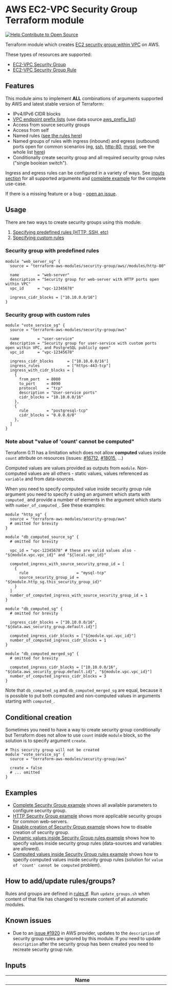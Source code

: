 # AWS EC2-VPC Security Group Terraform module

[![Help Contribute to Open Source](https://www.codetriage.com/terraform-aws-modules/terraform-aws-security-group/badges/users.svg)](https://www.codetriage.com/terraform-aws-modules/terraform-aws-security-group)

Terraform module which creates [EC2 security group within VPC](http://docs.aws.amazon.com/AmazonVPC/latest/UserGuide/VPC_SecurityGroups.html) on AWS.

These types of resources are supported:

* [EC2-VPC Security Group](https://www.terraform.io/docs/providers/aws/r/security_group.html)
* [EC2-VPC Security Group Rule](https://www.terraform.io/docs/providers/aws/r/security_group_rule.html)

## Features

This module aims to implement **ALL** combinations of arguments supported by AWS and latest stable version of Terraform:
* IPv4/IPv6 CIDR blocks
* [VPC endpoint prefix lists](http://docs.aws.amazon.com/AmazonVPC/latest/UserGuide/vpc-endpoints.html) (use data source [aws_prefix_list](https://www.terraform.io/docs/providers/aws/d/prefix_list.html))
* Access from source security groups
* Access from self
* Named rules ([see the rules here](https://github.com/terraform-aws-modules/terraform-aws-security-group/blob/master/rules.tf))
* Named groups of rules with ingress (inbound) and egress (outbound) ports open for common scenarios (eg, [ssh](https://github.com/terraform-aws-modules/terraform-aws-security-group/tree/master/modules/ssh), [http-80](https://github.com/terraform-aws-modules/terraform-aws-security-group/tree/master/modules/http-80), [mysql](https://github.com/terraform-aws-modules/terraform-aws-security-group/tree/master/modules/mysql), see the whole list [here](https://github.com/terraform-aws-modules/terraform-aws-security-group/blob/master/modules/README.md))
* Conditionally create security group and all required security group rules ("single boolean switch").

Ingress and egress rules can be configured in a variety of ways. See [inputs section](#inputs) for all supported arguments and [complete example](https://github.com/terraform-aws-modules/terraform-aws-security-group/tree/master/examples/complete) for the complete use-case.

If there is a missing feature or a bug - [open an issue](https://github.com/terraform-aws-modules/terraform-aws-security-group/issues/new).

## Usage

There are two ways to create security groups using this module:

1. [Specifying predefined rules (HTTP, SSH, etc)](https://github.com/terraform-aws-modules/terraform-aws-security-group#security-group-with-predefined-rules)
1. [Specifying custom rules](https://github.com/terraform-aws-modules/terraform-aws-security-group#security-group-with-custom-rules)

### Security group with predefined rules

```hcl
module "web_server_sg" {
  source = "terraform-aws-modules/security-group/aws//modules/http-80"

  name        = "web-server"
  description = "Security group for web-server with HTTP ports open within VPC"
  vpc_id      = "vpc-12345678"

  ingress_cidr_blocks = ["10.10.0.0/16"]
}
```

### Security group with custom rules

```hcl
module "vote_service_sg" {
  source = "terraform-aws-modules/security-group/aws"

  name        = "user-service"
  description = "Security group for user-service with custom ports open within VPC, and PostgreSQL publicly open"
  vpc_id      = "vpc-12345678"

  ingress_cidr_blocks      = ["10.10.0.0/16"]
  ingress_rules            = ["https-443-tcp"]
  ingress_with_cidr_blocks = [
    {
      from_port   = 8080
      to_port     = 8090
      protocol    = "tcp"
      description = "User-service ports"
      cidr_blocks = "10.10.0.0/16"
    },
    {
      rule        = "postgresql-tcp"
      cidr_blocks = "0.0.0.0/0"
    },
  ]
}
```

### Note about "value of 'count' cannot be computed"

Terraform 0.11 has a limitation which does not allow **computed** values inside `count` attribute on resources (issues: [#16712](https://github.com/hashicorp/terraform/issues/16712), [#18015](https://github.com/hashicorp/terraform/issues/18015), ...)

Computed values are values provided as outputs from `module`. Non-computed values are all others - static values, values referenced as `variable` and from data-sources.

When you need to specify computed value inside security group rule argument you need to specify it using an argument which starts with `computed_` and provide a number of elements in the argument which starts with `number_of_computed_`. See these examples:

```hcl
module "http_sg" {
  source = "terraform-aws-modules/security-group/aws"
  # omitted for brevity
}

module "db_computed_source_sg" {
  # omitted for brevity

  vpc_id = "vpc-12345678" # these are valid values also - "${module.vpc.vpc_id}" and "${local.vpc_id}"

  computed_ingress_with_source_security_group_id = [
    {
      rule                     = "mysql-tcp"
      source_security_group_id = "${module.http_sg.this_security_group_id}"
    }
  ]
  number_of_computed_ingress_with_source_security_group_id = 1
}

module "db_computed_sg" {
  # omitted for brevity

  ingress_cidr_blocks = ["10.10.0.0/16", "${data.aws_security_group.default.id}"]

  computed_ingress_cidr_blocks = ["${module.vpc.vpc_id}"]
  number_of_computed_ingress_cidr_blocks = 1
}

module "db_computed_merged_sg" {
  # omitted for brevity

  computed_ingress_cidr_blocks = ["10.10.0.0/16", "${data.aws_security_group.default.id}", "${module.vpc.vpc_id}"]
  number_of_computed_ingress_cidr_blocks = 3
}
```

Note that `db_computed_sg` and `db_computed_merged_sg` are equal, because it is possible to put both computed and non-computed values in arguments starting with `computed_`.

## Conditional creation

Sometimes you need to have a way to create security group conditionally but Terraform does not allow to use `count` inside `module` block, so the solution is to specify argument `create`.

```hcl
# This security group will not be created
module "vote_service_sg" {
  source = "terraform-aws-modules/security-group/aws"

  create = false
  # ... omitted
}
```

## Examples

* [Complete Security Group example](https://github.com/terraform-aws-modules/terraform-aws-security-group/tree/master/examples/complete) shows all available parameters to configure security group.
* [HTTP Security Group example](https://github.com/terraform-aws-modules/terraform-aws-security-group/tree/master/examples/http) shows more applicable security groups for common web-servers.
* [Disable creation of Security Group example](https://github.com/terraform-aws-modules/terraform-aws-security-group/tree/master/examples/disabled) shows how to disable creation of security group.
* [Dynamic values inside Security Group rules example](https://github.com/terraform-aws-modules/terraform-aws-security-group/tree/master/examples/dynamic) shows how to specify values inside security group rules (data-sources and variables are allowed).
* [Computed values inside Security Group rules example](https://github.com/terraform-aws-modules/terraform-aws-security-group/tree/master/examples/computed) shows how to specify computed values inside security group rules (solution for `value of 'count' cannot be computed` problem).

## How to add/update rules/groups?

Rules and groups are defined in [rules.tf](https://github.com/terraform-aws-modules/terraform-aws-security-group/blob/master/rules.tf). Run `update_groups.sh` when content of that file has changed to recreate content of all automatic modules.

## Known issues

* Due to an [issue #1920](https://github.com/terraform-providers/terraform-provider-aws/issues/1920) in AWS provider, updates to the `description` of security group rules are ignored by this module. If you need to update `description` after the security group has been created you need to recreate security group rule.

<!-- BEGINNING OF PRE-COMMIT-TERRAFORM DOCS HOOK -->
## Inputs

| Name | Description | Type | Default | Required |
|------|-------------|:----:|:-----:|:-----:|
| auto\_groups | Map of groups of security group rules to use to generate modules (see update_groups.sh) | map | `{ "carbon-relay-ng": [ { "egress_rules": [ "all-all" ], "ingress_rules": [ "carbon-line-in-tcp", "carbon-line-in-udp", "carbon-pickle-tcp", "carbon-pickle-udp", "carbon-gui-udp" ], "ingress_with_self": [ "all-all" ] } ], "cassandra": [ { "egress_rules": [ "all-all" ], "ingress_rules": [ "cassandra-clients-tcp", "cassandra-thrift-clients-tcp", "cassandra-jmx-tcp" ], "ingress_with_self": [ "all-all" ] } ], "consul": [ { "egress_rules": [ "all-all" ], "ingress_rules": [ "consul-tcp", "consul-cli-rpc-tcp", "consul-webui-tcp", "consul-dns-tcp", "consul-dns-udp", "consul-serf-lan-tcp", "consul-serf-lan-udp", "consul-serf-wan-tcp", "consul-serf-wan-udp" ], "ingress_with_self": [ "all-all" ] } ], "docker-swarm": [ { "egress_rules": [ "all-all" ], "ingress_rules": [ "docker-swarm-mngmt-tcp", "docker-swarm-node-tcp", "docker-swarm-node-udp", "docker-swarm-overlay-udp" ], "ingress_with_self": [ "all-all" ] } ], "elasticsearch": [ { "egress_rules": [ "all-all" ], "ingress_rules": [ "elasticsearch-rest-tcp", "elasticsearch-java-tcp" ], "ingress_with_self": [ "all-all" ] } ], "http-80": [ { "egress_rules": [ "all-all" ], "ingress_rules": [ "http-80-tcp" ], "ingress_with_self": [ "all-all" ] } ], "http-8080": [ { "egress_rules": [ "all-all" ], "ingress_rules": [ "http-8080-tcp" ], "ingress_with_self": [ "all-all" ] } ], "https-443": [ { "egress_rules": [ "all-all" ], "ingress_rules": [ "https-443-tcp" ], "ingress_with_self": [ "all-all" ] } ], "https-8443": [ { "egress_rules": [ "all-all" ], "ingress_rules": [ "https-8443-tcp" ], "ingress_with_self": [ "all-all" ] } ], "ipsec-4500": [ { "egress_rules": [ "all-all" ], "ingress_rules": [ "ipsec-4500-udp" ], "ingress_with_self": [ "all-all" ] } ], "ipsec-500": [ { "egress_rules": [ "all-all" ], "ingress_rules": [ "ipsec-500-udp" ], "ingress_with_self": [ "all-all" ] } ], "kafka": [ { "egress_rules": [ "all-all" ], "ingress_rules": [ "kafka-broker-tcp" ], "ingress_with_self": [ "all-all" ] } ], "ldaps": [ { "egress_rules": [ "all-all" ], "ingress_rules": [ "ldaps-tcp" ], "ingress_with_self": [ "all-all" ] } ], "memcached": [ { "egress_rules": [ "all-all" ], "ingress_rules": [ "memcached-tcp" ], "ingress_with_self": [ "all-all" ] } ], "mongodb": [ { "egress_rules": [ "all-all" ], "ingress_rules": [ "mongodb-tcp" ], "ingress_with_self": [ "all-all" ] } ], "mssql": [ { "egress_rules": [ "all-all" ], "ingress_rules": [ "mssql-tcp", "mssql-udp", "mssql-analytics-tcp", "mssql-broker-tcp" ], "ingress_with_self": [ "all-all" ] } ], "mysql": [ { "egress_rules": [ "all-all" ], "ingress_rules": [ "mysql-tcp" ], "ingress_with_self": [ "all-all" ] } ], "nfs": [ { "egress_rules": [ "all-all" ], "ingress_rules": [ "nfs-tcp" ], "ingress_with_self": [ "all-all" ] } ], "nomad": [ { "egress_rules": [ "all-all" ], "ingress_rules": [ "nomad-http-tcp", "nomad-rpc-tcp", "nomad-serf-tcp", "nomad-serf-udp" ], "ingress_with_self": [ "all-all" ] } ], "ntp": [ { "egress_rules": [ "all-all" ], "ingress_rules": [ "ntp-udp" ], "ingress_with_self": [ "all-all" ] } ], "openvpn": [ { "egress_rules": [ "all-all" ], "ingress_rules": [ "openvpn-udp", "openvpn-tcp", "openvpn-https-tcp" ], "ingress_with_self": [ "all-all" ] } ], "oracle-db": [ { "egress_rules": [ "all-all" ], "ingress_rules": [ "oracle-db-tcp" ], "ingress_with_self": [ "all-all" ] } ], "postgresql": [ { "egress_rules": [ "all-all" ], "ingress_rules": [ "postgresql-tcp" ], "ingress_with_self": [ "all-all" ] } ], "rdp": [ { "egress_rules": [ "all-all" ], "ingress_rules": [ "rdp-tcp", "rdp-udp" ], "ingress_with_self": [ "all-all" ] } ], "redis": [ { "egress_rules": [ "all-all" ], "ingress_rules": [ "redis-tcp" ], "ingress_with_self": [ "all-all" ] } ], "redshift": [ { "egress_rules": [ "all-all" ], "ingress_rules": [ "redshift-tcp" ], "ingress_with_self": [ "all-all" ] } ], "splunk": [ { "egress_rules": [ "all-all" ], "ingress_rules": [ "splunk-indexer-tcp", "splunk-clients-tcp", "splunk-splunkd-tcp", "splunk-hec-tcp" ], "ingress_with_self": [ "all-all" ] } ], "squid": [ { "egress_rules": [ "all-all" ], "ingress_rules": [ "squid-proxy-tcp" ], "ingress_with_self": [ "all-all" ] } ], "ssh": [ { "egress_rules": [ "all-all" ], "ingress_rules": [ "ssh-tcp" ], "ingress_with_self": [ "all-all" ] } ], "storm": [ { "egress_rules": [ "all-all" ], "ingress_rules": [ "storm-nimbus-tcp", "storm-ui-tcp", "storm-supervisor-tcp" ], "ingress_with_self": [ "all-all" ] } ], "web": [ { "egress_rules": [ "all-all" ], "ingress_rules": [ "http-80-tcp", "http-8080-tcp", "https-443-tcp", "web-jmx-tcp" ], "ingress_with_self": [ "all-all" ] } ], "winrm": [ { "egress_rules": [ "all-all" ], "ingress_rules": [ "winrm-http-tcp", "winrm-https-tcp" ], "ingress_with_self": [ "all-all" ] } ], "zipkin": [ { "egress_rules": [ "all-all" ], "ingress_rules": [ "zipkin-admin-tcp", "zipkin-admin-query-tcp", "zipkin-admin-web-tcp", "zipkin-query-tcp", "zipkin-web-tcp" ], "ingress_with_self": [ "all-all" ] } ], "zookeeper": [ { "egress_rules": [ "all-all" ], "ingress_rules": [ "zookeeper-2181-tcp", "zookeeper-2888-tcp", "zookeeper-3888-tcp", "zookeeper-jmx-tcp" ], "ingress_with_self": [ "all-all" ] } ] }` | no |
| computed\_egress\_rules | List of computed egress rules to create by name | list | `[]` | no |
| computed\_egress\_with\_cidr\_blocks | List of computed egress rules to create where 'cidr_blocks' is used | list | `[]` | no |
| computed\_egress\_with\_ipv6\_cidr\_blocks | List of computed egress rules to create where 'ipv6_cidr_blocks' is used | list | `[]` | no |
| computed\_egress\_with\_self | List of computed egress rules to create where 'self' is defined | list | `[]` | no |
| computed\_egress\_with\_source\_security\_group\_id | List of computed egress rules to create where 'source_security_group_id' is used | list | `[]` | no |
| computed\_ingress\_rules | List of computed ingress rules to create by name | list | `[]` | no |
| computed\_ingress\_with\_cidr\_blocks | List of computed ingress rules to create where 'cidr_blocks' is used | list | `[]` | no |
| computed\_ingress\_with\_ipv6\_cidr\_blocks | List of computed ingress rules to create where 'ipv6_cidr_blocks' is used | list | `[]` | no |
| computed\_ingress\_with\_self | List of computed ingress rules to create where 'self' is defined | list | `[]` | no |
| computed\_ingress\_with\_source\_security\_group\_id | List of computed ingress rules to create where 'source_security_group_id' is used | list | `[]` | no |
| create | Whether to create security group and all rules | string | `"true"` | no |
| description | Description of security group | string | `"Security Group managed by Terraform"` | no |
| egress\_cidr\_blocks | List of IPv4 CIDR ranges to use on all egress rules | list | `[ "0.0.0.0/0" ]` | no |
| egress\_ipv6\_cidr\_blocks | List of IPv6 CIDR ranges to use on all egress rules | list | `[ "::/0" ]` | no |
| egress\_prefix\_list\_ids | List of prefix list IDs (for allowing access to VPC endpoints) to use on all egress rules | list | `[]` | no |
| egress\_rules | List of egress rules to create by name | list | `[]` | no |
| egress\_with\_cidr\_blocks | List of egress rules to create where 'cidr_blocks' is used | list | `[]` | no |
| egress\_with\_ipv6\_cidr\_blocks | List of egress rules to create where 'ipv6_cidr_blocks' is used | list | `[]` | no |
| egress\_with\_self | List of egress rules to create where 'self' is defined | list | `[]` | no |
| egress\_with\_source\_security\_group\_id | List of egress rules to create where 'source_security_group_id' is used | list | `[]` | no |
| ingress\_cidr\_blocks | List of IPv4 CIDR ranges to use on all ingress rules | list | `[]` | no |
| ingress\_ipv6\_cidr\_blocks | List of IPv6 CIDR ranges to use on all ingress rules | list | `[]` | no |
| ingress\_prefix\_list\_ids | List of prefix list IDs (for allowing access to VPC endpoints) to use on all ingress rules | list | `[]` | no |
| ingress\_rules | List of ingress rules to create by name | list | `[]` | no |
| ingress\_with\_cidr\_blocks | List of ingress rules to create where 'cidr_blocks' is used | list | `[]` | no |
| ingress\_with\_ipv6\_cidr\_blocks | List of ingress rules to create where 'ipv6_cidr_blocks' is used | list | `[]` | no |
| ingress\_with\_self | List of ingress rules to create where 'self' is defined | list | `[]` | no |
| ingress\_with\_source\_security\_group\_id | List of ingress rules to create where 'source_security_group_id' is used | list | `[]` | no |
| name | Name of security group | string | n/a | yes |
| number\_of\_computed\_egress\_rules | Number of computed egress rules to create by name | string | `"0"` | no |
| number\_of\_computed\_egress\_with\_cidr\_blocks | Number of computed egress rules to create where 'cidr_blocks' is used | string | `"0"` | no |
| number\_of\_computed\_egress\_with\_ipv6\_cidr\_blocks | Number of computed egress rules to create where 'ipv6_cidr_blocks' is used | string | `"0"` | no |
| number\_of\_computed\_egress\_with\_self | Number of computed egress rules to create where 'self' is defined | string | `"0"` | no |
| number\_of\_computed\_egress\_with\_source\_security\_group\_id | Number of computed egress rules to create where 'source_security_group_id' is used | string | `"0"` | no |
| number\_of\_computed\_ingress\_rules | Number of computed ingress rules to create by name | string | `"0"` | no |
| number\_of\_computed\_ingress\_with\_cidr\_blocks | Number of computed ingress rules to create where 'cidr_blocks' is used | string | `"0"` | no |
| number\_of\_computed\_ingress\_with\_ipv6\_cidr\_blocks | Number of computed ingress rules to create where 'ipv6_cidr_blocks' is used | string | `"0"` | no |
| number\_of\_computed\_ingress\_with\_self | Number of computed ingress rules to create where 'self' is defined | string | `"0"` | no |
| number\_of\_computed\_ingress\_with\_source\_security\_group\_id | Number of computed ingress rules to create where 'source_security_group_id' is used | string | `"0"` | no |
| rules | Map of known security group rules (define as 'name' = ['from port', 'to port', 'protocol', 'description']) | map | `{ "_": [ "", "", "" ], "all-all": [ -1, -1, "-1", "All protocols" ], "all-icmp": [ -1, -1, "icmp", "All IPV4 ICMP" ], "all-ipv6-icmp": [ -1, -1, 58, "All IPV6 ICMP" ], "all-tcp": [ 0, 65535, "tcp", "All TCP ports" ], "all-udp": [ 0, 65535, "udp", "All UDP ports" ], "carbon-admin-tcp": [ 2004, 2004, "tcp", "Carbon admin" ], "carbon-gui-udp": [ 8081, 8081, "tcp", "Carbon GUI" ], "carbon-line-in-tcp": [ 2003, 2003, "tcp", "Carbon line-in" ], "carbon-line-in-udp": [ 2003, 2003, "udp", "Carbon line-in" ], "carbon-pickle-tcp": [ 2013, 2013, "tcp", "Carbon pickle" ], "carbon-pickle-udp": [ 2013, 2013, "udp", "Carbon pickle" ], "cassandra-clients-tcp": [ 9042, 9042, "tcp", "Cassandra clients" ], "cassandra-jmx-tcp": [ 7199, 7199, "tcp", "JMX" ], "cassandra-thrift-clients-tcp": [ 9160, 9160, "tcp", "Cassandra Thrift clients" ], "consul-cli-rpc-tcp": [ 8400, 8400, "tcp", "Consul CLI RPC" ], "consul-dns-tcp": [ 8600, 8600, "tcp", "Consul DNS" ], "consul-dns-udp": [ 8600, 8600, "udp", "Consul DNS" ], "consul-serf-lan-tcp": [ 8301, 8301, "tcp", "Serf LAN" ], "consul-serf-lan-udp": [ 8301, 8301, "udp", "Serf LAN" ], "consul-serf-wan-tcp": [ 8302, 8302, "tcp", "Serf WAN" ], "consul-serf-wan-udp": [ 8302, 8302, "udp", "Serf WAN" ], "consul-tcp": [ 8300, 8300, "tcp", "Consul server" ], "consul-webui-tcp": [ 8500, 8500, "tcp", "Consul web UI" ], "dns-tcp": [ 53, 53, "tcp", "DNS" ], "dns-udp": [ 53, 53, "udp", "DNS" ], "docker-swarm-mngmt-tcp": [ 2377, 2377, "tcp", "Docker Swarm cluster management" ], "docker-swarm-node-tcp": [ 7946, 7946, "tcp", "Docker Swarm node" ], "docker-swarm-node-udp": [ 7946, 7946, "udp", "Docker Swarm node" ], "docker-swarm-overlay-udp": [ 4789, 4789, "udp", "Docker Swarm Overlay Network Traffic" ], "elasticsearch-java-tcp": [ 9300, 9300, "tcp", "Elasticsearch Java interface" ], "elasticsearch-rest-tcp": [ 9200, 9200, "tcp", "Elasticsearch REST interface" ], "http-80-tcp": [ 80, 80, "tcp", "HTTP" ], "http-8080-tcp": [ 8080, 8080, "tcp", "HTTP" ], "https-443-tcp": [ 443, 443, "tcp", "HTTPS" ], "https-8443-tcp": [ 8443, 8443, "tcp", "HTTPS" ], "ipsec-4500-udp": [ 4500, 4500, "udp", "IPSEC NAT-T" ], "ipsec-500-udp": [ 500, 500, "udp", "IPSEC ISAKMP" ], "kafka-broker-tcp": [ 9092, 9092, "tcp", "Kafka broker 0.8.2+" ], "ldaps-tcp": [ 636, 636, "tcp", "LDAPS" ], "memcached-tcp": [ 11211, 11211, "tcp", "Memcached" ], "mongodb-tcp": [ 27017, 27017, "tcp", "MongoDB" ], "mssql-analytics-tcp": [ 2383, 2383, "tcp", "MSSQL Analytics" ], "mssql-broker-tcp": [ 4022, 4022, "tcp", "MSSQL Broker" ], "mssql-tcp": [ 1433, 1433, "tcp", "MSSQL Server" ], "mssql-udp": [ 1434, 1434, "udp", "MSSQL Browser" ], "mysql-tcp": [ 3306, 3306, "tcp", "MySQL/Aurora" ], "nfs-tcp": [ 2049, 2049, "tcp", "NFS/EFS" ], "nomad-http-tcp": [ 4646, 4646, "tcp", "Nomad HTTP" ], "nomad-rpc-tcp": [ 4647, 4647, "tcp", "Nomad RPC" ], "nomad-serf-tcp": [ 4648, 4648, "tcp", "Serf" ], "nomad-serf-udp": [ 4648, 4648, "udp", "Serf" ], "ntp-udp": [ 123, 123, "udp", "NTP" ], "openvpn-https-tcp": [ 443, 443, "tcp", "OpenVPN" ], "openvpn-tcp": [ 943, 943, "tcp", "OpenVPN" ], "openvpn-udp": [ 1194, 1194, "udp", "OpenVPN" ], "oracle-db-tcp": [ 1521, 1521, "tcp", "Oracle" ], "postgresql-tcp": [ 5432, 5432, "tcp", "PostgreSQL" ], "puppet-tcp": [ 8140, 8140, "tcp", "Puppet" ], "rdp-tcp": [ 3389, 3389, "tcp", "Remote Desktop" ], "rdp-udp": [ 3389, 3389, "udp", "Remote Desktop" ], "redis-tcp": [ 6379, 6379, "tcp", "Redis" ], "redshift-tcp": [ 5439, 5439, "tcp", "Redshift" ], "splunk-clients-tcp": [ 8080, 8080, "tcp", "Splunk clients" ], "splunk-hec-tcp": [ 8088, 8088, "tcp", "Splunk HEC" ], "splunk-indexer-tcp": [ 9997, 9997, "tcp", "Splunk indexer" ], "splunk-splunkd-tcp": [ 8089, 8089, "tcp", "Splunkd" ], "squid-proxy-tcp": [ 3128, 3128, "tcp", "Squid default proxy" ], "ssh-tcp": [ 22, 22, "tcp", "SSH" ], "storm-nimbus-tcp": [ 6627, 6627, "tcp", "Nimbus" ], "storm-supervisor-tcp": [ 6700, 6703, "tcp", "Supervisor" ], "storm-ui-tcp": [ 8080, 8080, "tcp", "Storm UI" ], "web-jmx-tcp": [ 1099, 1099, "tcp", "JMX" ], "winrm-http-tcp": [ 5985, 5985, "tcp", "WinRM HTTP" ], "winrm-https-tcp": [ 5986, 5986, "tcp", "WinRM HTTPS" ], "zipkin-admin-query-tcp": [ 9901, 9901, "tcp", "Zipkin Admin port query" ], "zipkin-admin-tcp": [ 9990, 9990, "tcp", "Zipkin Admin port collector" ], "zipkin-admin-web-tcp": [ 9991, 9991, "tcp", "Zipkin Admin port web" ], "zipkin-query-tcp": [ 9411, 9411, "tcp", "Zipkin query port" ], "zipkin-web-tcp": [ 8080, 8080, "tcp", "Zipkin web port" ], "zookeeper-2181-tcp": [ 2181, 2181, "tcp", "Zookeeper" ], "zookeeper-2888-tcp": [ 2888, 2888, "tcp", "Zookeeper" ], "zookeeper-3888-tcp": [ 3888, 3888, "tcp", "Zookeeper" ], "zookeeper-jmx-tcp": [ 7199, 7199, "tcp", "JMX" ] }` | no |
| tags | A mapping of tags to assign to security group | map | `{}` | no |
| use\_name\_prefix | Whether to use name_prefix or fixed name. Should be true to able to update security group name after initial creation | string | `"true"` | no |
| vpc\_id | ID of the VPC where to create security group | string | n/a | yes |

## Outputs

| Name | Description |
|------|-------------|
| this\_security\_group\_description | The description of the security group |
| this\_security\_group\_id | The ID of the security group |
| this\_security\_group\_name | The name of the security group |
| this\_security\_group\_owner\_id | The owner ID |
| this\_security\_group\_vpc\_id | The VPC ID |

<!-- END OF PRE-COMMIT-TERRAFORM DOCS HOOK -->

## Authors

Module managed by [Anton Babenko](https://github.com/antonbabenko).

## License

Apache 2 Licensed. See LICENSE for full details.
